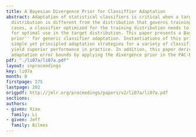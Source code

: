 ```yaml
---
title: A Bayesian Divergence Prior for Classiffier Adaptation
abstract: Adaptation of statistical classifiers is critical when a target (or testing)
  distribution is different from the distribution that governs training data. In such
  cases, a classifier optimized for the training distribution needs to be adapted
  for optimal use in the target distribution. This paper presents a Bayesian ``divergence
  prior'' for generic classifier adaptation. Instantiations of this prior lead to
  simple yet principled adaptation strategies for a variety of classifiers, which
  yield superior performance in practice. In addition, this paper derives several
  adaptation error bounds by applying the divergence prior in the PAC-Bayesian setting.
pdf: "./li07a/li07a.pdf"
layout: inproceedings
key: li07a
month: 0
firstpage: 275
lastpage: 282
origpdf: http://jmlr.org/proceedings/papers/v2/li07a/li07a.pdf
sections: 
authors:
- given: Xiao
  family: Li
- given: Jeff
  family: Bilmes
---
```

